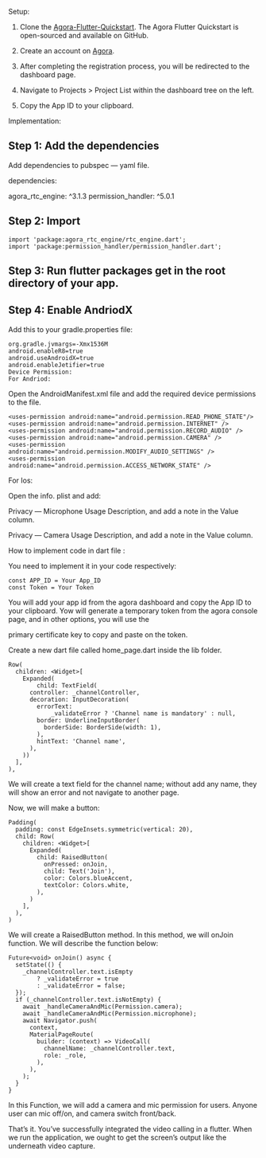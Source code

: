 Setup:
1. Clone the [Agora-Flutter-Quickstart](https://github.com/AgoraIO-Community/Agora-Flutter-Quickstart). The Agora Flutter Quickstart is open-sourced and available on GitHub.

2. Create an account on [Agora](https://sso.agora.io/login/?type=email).

3. After completing the registration process, you will be redirected to the dashboard page.

4. Navigate to Projects > Project List within the dashboard tree on the left.

5. Copy the App ID to your clipboard.


Implementation:
## Step 1: Add the dependencies

Add dependencies to pubspec — yaml file.

dependencies:

agora_rtc_engine: ^3.1.3
permission_handler: ^5.0.1
## Step 2: Import
```
import 'package:agora_rtc_engine/rtc_engine.dart';
import 'package:permission_handler/permission_handler.dart';
```
## Step 3: Run flutter packages get in the root directory of your app.

## Step 4: Enable AndriodX

Add this to your gradle.properties file:
```
org.gradle.jvmargs=-Xmx1536M
android.enableR8=true
android.useAndroidX=true
android.enableJetifier=true
Device Permission:
For Andriod:
```

Open the AndroidManifest.xml file and add the required device permissions to the file.

```
<uses-permission android:name="android.permission.READ_PHONE_STATE"/>
<uses-permission android:name="android.permission.INTERNET" />
<uses-permission android:name="android.permission.RECORD_AUDIO" />
<uses-permission android:name="android.permission.CAMERA" />
<uses-permission android:name="android.permission.MODIFY_AUDIO_SETTINGS" />
<uses-permission android:name="android.permission.ACCESS_NETWORK_STATE" />
```

<!-- The Agora SDK requires Bluetooth permissions in case users are using Bluetooth devices.-->
<uses-permission android:name="android.permission.BLUETOOTH" />

For Ios:

Open the info. plist and add:

Privacy — Microphone Usage Description, and add a note in the Value column.

Privacy — Camera Usage Description, and add a note in the Value column.

How to implement code in dart file :

You need to implement it in your code respectively:

```
const APP_ID = Your App_ID
const Token = Your Token
```
You will add your app id from the agora dashboard and copy the App ID to your clipboard. Yow will generate a temporary token from the agora console page, and in other options, you will use the 

primary certificate key to copy and paste on the token.

Create a new dart file called home_page.dart inside the lib folder.

```
Row(
  children: <Widget>[
    Expanded(
        child: TextField(
      controller: _channelController,
      decoration: InputDecoration(
        errorText:
            _validateError ? 'Channel name is mandatory' : null,
        border: UnderlineInputBorder(
          borderSide: BorderSide(width: 1),
        ),
        hintText: 'Channel name',
      ),
    ))
  ],
),

```
We will create a text field for the channel name; without add any name, they will show an error and not navigate to another page.

Now, we will make a button:

```
Padding(
  padding: const EdgeInsets.symmetric(vertical: 20),
  child: Row(
    children: <Widget>[
      Expanded(
        child: RaisedButton(
          onPressed: onJoin,
          child: Text('Join'),
          color: Colors.blueAccent,
          textColor: Colors.white,
        ),
      )
    ],
  ),
)

```

We will create a RaisedButton method. In this method, we will onJoin function. We will describe the function below:

```
Future<void> onJoin() async {
  setState(() {
    _channelController.text.isEmpty
        ? _validateError = true
        : _validateError = false;
  });
  if (_channelController.text.isNotEmpty) {
    await _handleCameraAndMic(Permission.camera);
    await _handleCameraAndMic(Permission.microphone);
    await Navigator.push(
      context,
      MaterialPageRoute(
        builder: (context) => VideoCall(
          channelName: _channelController.text,
          role: _role,
        ),
      ),
    );
  }
}

```

In this Function, we will add a camera and mic permission for users. Anyone user can mic off/on, and camera switch front/back.

That’s it. You’ve successfully integrated the video calling in a flutter. When we run the application, we ought to get the screen’s output like the underneath video capture.
